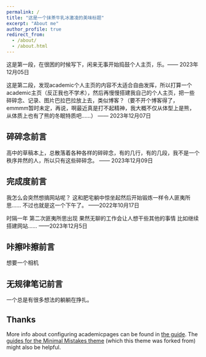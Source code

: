 ```yaml
---
permalink: /
title: "这是一个抹茶牛乳冰激凌的美味标题"
excerpt: "About me"
author_profile: true
redirect_from: 
  - /about/
  - /about.html
---
```


这是第一段，在很困的时候写下，闲来无事开始捣鼓个人主页，乐。—— 2023年12月05日

这是第二段，发现academic个人主页的内容不太适合自由发挥，所以打算一个academic主页（反正我也不学术），然后再慢慢搭建我自己的个人主页，把一些碎碎念、记录、图片巴拉巴拉放上去，类似博客？（要不开个博客得了，emmmm暂时未定，再说，啊最近真是打不起精神，我大概不仅从体型上是熊，从体质上也有了熊的冬眠特质吧……） —— 2023年12月07日

碎碎念前言
------
高中的草稿本上，总散落着各种各样的碎碎念，有的几行，有的几段，我不是一个秩序井然的人，所以只有这些碎碎念。 —— 2023年12月09日

完成度前言
---
我怎么会突然想搞网站呢？ 这和肥宅躺中惊坐起然后开始锻炼一样令人匪夷所思…… 不过也就是这一个下午了。 ——2022年10月17日

时隔一年 第二次匪夷所思出现 果然无聊的工作会让人想干些其他的事情 比如继续搭建网站…… ——2023年12月5日

咔擦咔擦前言
---
想要一个相机

无规律笔记前言
---
一个总是有很多想法的躺躺在挣扎。



Thanks
------
More info about configuring academicpages can be found in [the guide](https://academicpages.github.io/markdown/). The [guides for the Minimal Mistakes theme](https://mmistakes.github.io/minimal-mistakes/docs/configuration/) (which this theme was forked from) might also be helpful.
